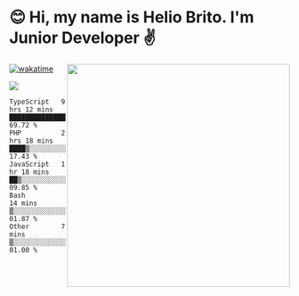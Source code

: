  # 😊 Hi, my name is Helio Brito. I'm Junior Developer ✌️

<img src="https://github-readme-stats.vercel.app/api?username=helioh3&show_icons=true&count_private=true&theme=gruvbox" min-width="400px" max-width="400px" width="400px" align="right" />

[![wakatime](https://wakatime.com/badge/user/ce1da5e2-69aa-40b1-a2f3-97124b30e813.svg)](https://wakatime.com/@ce1da5e2-69aa-40b1-a2f3-97124b30e813)

<p align="left">
  <a href="https://t.me/helioh3" target="_blank" rel="noopener noreferrer" alt="Telegram">
  <img src="https://img.shields.io/badge/Telegram-2CA5E0?style=for-the-badge&logo=telegram&logoColor=white" /></a>
</p>

<!--START_SECTION:waka-->
```text
TypeScript   9 hrs 12 mins   █████████████████▒░░░░░░░   69.72 % 
PHP          2 hrs 18 mins   ████▒░░░░░░░░░░░░░░░░░░░░   17.43 % 
JavaScript   1 hr 18 mins    ██▒░░░░░░░░░░░░░░░░░░░░░░   09.85 % 
Bash         14 mins         ▒░░░░░░░░░░░░░░░░░░░░░░░░   01.87 % 
Other        7 mins          ▒░░░░░░░░░░░░░░░░░░░░░░░░   01.00 % 
```
<!--END_SECTION:waka-->

